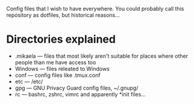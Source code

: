 Config files that I wish to have everywhere. You could probably call this
repository as dotfiles, but historical reasons...

# Directories explained

- .mikaela — files that most likely aren't suitable for places where other
	people than me have access too
- Windows — files releated to Windows
- conf — config files like .tmux.conf
- etc — /etc/
- gpg — GNU Privacy Guard config files, ~/.gnupg/
- rc — bashrc, zshrc, vimrc and apparently \*init files…

